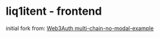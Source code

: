 # liq1itent - frontend
initial fork from: [Web3Auth multi-chain-no-modal-example](https://github.com/Web3Auth/web3auth-pnp-examples/tree/main/web-no-modal-sdk/blockchain-connection-examples/multi-chain-no-modal-example)